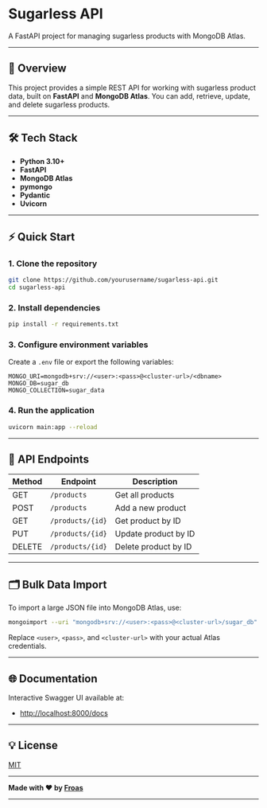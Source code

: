 # Sugarless API

A FastAPI project for managing sugarless products with MongoDB Atlas.

---

## 🚀 Overview

This project provides a simple REST API for working with sugarless product data, built on **FastAPI** and **MongoDB Atlas**.
You can add, retrieve, update, and delete sugarless products.

---

## 🛠️ Tech Stack

* **Python 3.10+**
* **FastAPI**
* **MongoDB Atlas**
* **pymongo** 
* **Pydantic**
* **Uvicorn**

---

## ⚡ Quick Start

### 1. Clone the repository

```bash
git clone https://github.com/yourusername/sugarless-api.git
cd sugarless-api
```

### 2. Install dependencies

```bash
pip install -r requirements.txt
```

### 3. Configure environment variables

Create a `.env` file or export the following variables:

```
MONGO_URI=mongodb+srv://<user>:<pass>@<cluster-url>/<dbname>
MONGO_DB=sugar_db
MONGO_COLLECTION=sugar_data
```

### 4. Run the application

```bash
uvicorn main:app --reload
```

---

## 🧩 API Endpoints

| Method | Endpoint         | Description          |
| ------ | ---------------- | -------------------- |
| GET    | `/products`      | Get all products     |
| POST   | `/products`      | Add a new product    |
| GET    | `/products/{id}` | Get product by ID    |
| PUT    | `/products/{id}` | Update product by ID |
| DELETE | `/products/{id}` | Delete product by ID |

---

## 🗂️ Bulk Data Import

To import a large JSON file into MongoDB Atlas, use:

```bash
mongoimport --uri "mongodb+srv://<user>:<pass>@<cluster-url>/sugar_db" --collection sugar_data --type json --file sugarless_1000.json --jsonArray
```

Replace `<user>`, `<pass>`, and `<cluster-url>` with your actual Atlas credentials.

---

## 🌐 Documentation

Interactive Swagger UI available at:

* [http://localhost:8000/docs](http://localhost:8000/docs)

---

## 💡 License

[MIT](https://github.com/Froas/sugarless-fastapi/blob/master/LICENSE)

---

**Made with ❤️ by [Froas](https://github.com/Froas)**

---
